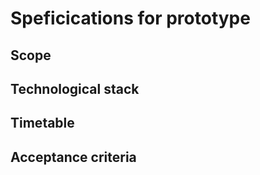 # Speficications for prototype
## Scope

## Technological stack

## Timetable

## Acceptance criteria